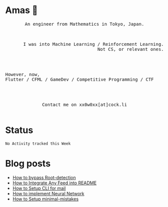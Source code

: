# Amas 👋

<p align="center">
<samp>
An engineer from Mathematics in Tokyo, Japan. <br>
</samp><br><br>
</p>

<p align="right">
<samp>
I was into Machine Learning / Reinforcement Learning. <br>
Not CS, or relevant ones.  <br><br>
</samp><br><br>
</p>

<p align="left">
<samp>
However, now,  <br>
    Flutter / CFML / GameDev / Competitive Programming / CTF  <br><br>
</samp><br><br>
</p>


<p align="center">
<samp>
     Contact me on xx0w0xx[at]cock.li
</samp><br><br>
</p>

# Status
<!--START_SECTION:waka-->
```text
No Activity tracked this Week
```
<!--END_SECTION:waka-->

# Blog posts
<!-- BLOG-POST-LIST:START -->
- [How to bypass Root-detection](https://xx0w0wxx.github.io/security/frida-uncrackable-1/)
- [How to Integrate Any Feed into README](https://xx0w0wxx.github.io/stuff/readme-github-actions/)
- [How to Setup CLI for mail](https://xx0w0wxx.github.io/tool/terminal-mail/)
- [How to implement Neural Network](https://xx0w0wxx.github.io/machine-learning/mathematics/implement-neural-network/)
- [How to Setup minimal-mistakes](https://xx0w0wxx.github.io/stuff/setup-minimal-mistakes/)
<!-- BLOG-POST-LIST:END -->




<!--
**surjithctly/surjithctly** is a ✨ _special_ ✨ repository because its `README.md` (this file) appears on your GitHub profile.

Here are some ideas to get you started:

- 🔭 I’m currently working on ...
- 🌱 I’m currently learning ...
- 👯 I’m looking to collaborate on ...
- 🤔 I’m looking for help with ...
- 💬 Ask me about ...
- 📫 How to reach me: ...
- 😄 Pronouns: ...
- ⚡ Fun fact: ...
-->
